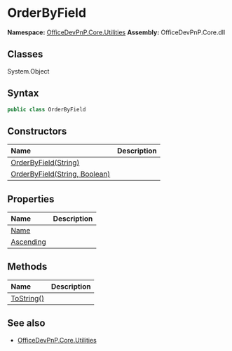 # OrderByField

**Namespace:** [OfficeDevPnP.Core.Utilities](OfficeDevPnP.Core.Utilities.md)
**Assembly:** OfficeDevPnP.Core.dll
## Classes
System.Object
## Syntax
```C#
public class OrderByField
```
## Constructors
|**Name**|**Description**|
|:-----|:-----|
| [OrderByField(String)](OrderByFieldconstructor1details.md) | 
| [OrderByField(String, Boolean)](OrderByFieldconstructor1details.md) | 
## Properties
|**Name**|**Description**|
|:-----|:-----|
| [Name](OrderByField.Name.md) | 
| [Ascending](OrderByField.Ascending.md) | 
## Methods
|**Name**|**Description**|
|:-----|:-----|
| [ToString()](OrderByFieldToString.md) | 
## See also
- [OfficeDevPnP.Core.Utilities](OfficeDevPnP.Core.Utilities.md)
